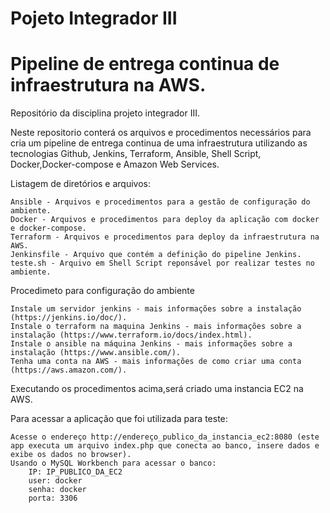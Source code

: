 # Pojeto Integrador III
# Pipeline de entrega continua de infraestrutura na AWS.
Repositório da disciplina projeto integrador III.

Neste repositorio conterá os arquivos e procedimentos necessários para cria um pipeline de entrega continua de uma infraestrutura utilizando as tecnologias Github, Jenkins, Terraform, Ansible, Shell Script, Docker,Docker-compose e Amazon Web Services.

Listagem de diretórios e arquivos:
		
	Ansible - Arquivos e procedimentos para a gestão de configuração do ambiente.
	Docker - Arquivos e procedimentos para deploy da aplicação com docker e docker-compose.
	Terraform - Arquivos e procedimentos para deploy da infraestrutura na AWS.
  	Jenkinsfile - Arquivo que contém a definição do pipeline Jenkins.
	teste.sh - Arquivo em Shell Script reponsável por realizar testes no ambiente.

Procedimeto para configuração do ambiente
	
	Instale um servidor jenkins - mais informações sobre a instalação (https://jenkins.io/doc/).
	Instale o terraform na maquina Jenkins - mais informações sobre a instalação (https://www.terraform.io/docs/index.html).
	Instale o ansible na máquina Jenkins - mais informações sobre a instalação (https://www.ansible.com/).
	Tenha uma conta na AWS - mais informações de como criar uma conta (https://aws.amazon.com/).
	

Executando os procedimentos acima,será criado uma instancia EC2 na AWS.

Para acessar a aplicação que foi utilizada para teste:
	
	Acesse o endereço http://endereço_publico_da_instancia_ec2:8080 (este app executa um arquivo index.php que conecta ao banco, insere dados e exibe os dados no browser).
	Usando o MySQL Workbench para acessar o banco:
		IP: IP_PUBLICO_DA_EC2
		user: docker
		senha: docker
		porta: 3306

